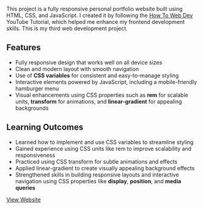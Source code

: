 This project is a fully responsive personal portfolio website built using HTML, CSS, and JavaScript. I created it by following the [How To Web Dev](https://www.youtube.com/watch?v=uTPO6fKtBvM) YouTube Tutorial, which helped me enhance my frontend development skills. This is my third web development project. 

## Features

- Fully responsive design that works well on all device sizes
- Clean and modern layout with smooth navigation
- Use of **CSS variables** for consistent and easy-to-manage styling
- Interactive elements powered by JavaScript, including a mobile-friendly hamburger menu
- Visual enhancements using CSS properties such as **rem** for scalable units, **transform** for animations, and **linear-gradient** for appealing backgrounds

## Learning Outcomes

- Learned how to implement and use CSS variables to streamline styling
- Gained experience using CSS units like rem to improve scalability and responsiveness
- Practiced using CSS transform for subtle animations and effects
- Applied linear-gradient to create visually appealing background effects
- Strengthened skills in building responsive layouts and interactive navigation using CSS properties like **display**, **position**, and **media queries**

[View Website](https://stevenren5.github.io/html-css-personal-portfolio-website/)

 

